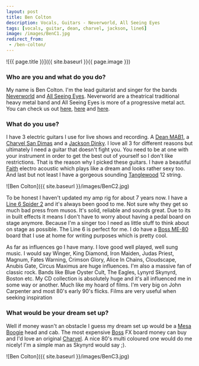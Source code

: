 ```yaml
---
layout: post
title: Ben Colton
description: Vocals, Guitars - Neverworld, All Seeing Eyes
tags: [vocals, guitar, dean, charvel, jackson, line6]
image: /images/BenC1.jpg
redirect_from:
 - /ben-colton/
---
```


![{{ page.title }}]({{ site.baseurl }}{{ page.image }})

### Who are you and what do you do?

My name is Ben Colton. I'm the lead guitarist and singer for the bands [Neverworld](http://www.neverworldmetal.co.uk/) and [All Seeing Eyes](https://www.facebook.com/ALLSEEINGEYESMETAL). Neverworld are a theatrical traditional heavy metal band and All Seeing Eyes is more of a progressive metal act. You can check us out [here](https://www.facebook.com/NeverworldMetal/), [here](https://www.youtube.com/watch?v=jk_Gfl0vdVY) and [here](https://www.youtube.com/watch?v=gDhRJf1N64s).

### What do you use?

I have 3 electric guitars I use for live shows and recording. A [Dean MAB1](http://www.deanguitars.com/query?upc=819998035785), a [Charvel San Dimas](http://www.charvel.com/guitars/?section=promod) and a [Jackson Dinky](http://www.jacksonguitars.com/en-GB/guitars/dinky/models/). I love all 3 for different reasons but ultimately I need a guitar that doesn't fight you. You need to be at one with your instrument in order to get the best out of yourself so I don't like restrictions. That is the reason why I picked these guitars. I have a beautiful [Faith](http://www.faithguitars.com/) electro acoustic which plays like a dream and looks rather sexy too. And last but not least I have a gorgeous sounding [Tanglewood](http://www.tanglewoodguitars.co.uk/) 12 string.

![Ben Colton]({{ site.baseurl }}/images/BenC2.jpg)

To be honest I haven't updated my amp rig for about 7 years now. I have a [Line 6 Spider 2](http://uk.line6.com/legacy/spiderii112/) and it's always been good to me. Not sure why they get so much bad press from musos. It's solid, reliable and sounds great. Due to its in built effects it means I don't have to worry about having a pedal board on stage anymore. Because I'm a singer too I need as little stuff to think about on stage as possible. The Line 6 is perfect for me. I do have a [Boss ME-80](http://www.boss.info/products/me-80/) board that I use at home for writing purposes which is pretty cool.

As far as influences go I have many. I love good well played, well sung music. I would say Winger, King Diamond, Iron Maiden, Judas Priest, Magnum, Fates Warning, Crimson Glory, Alice In Chains, Cloudscape, Anubis Gate, Circus Maximus are huge influences. I'm also a massive fan of classic rock. Bands like Blue Oyster Cult, The Eagles, Lynyrd Skynyrd, Boston etc. My CD collection is absolutely huge and it's all influenced me in some way or another. Much like my hoard of films. I'm very big on John Carpenter and most 80's early 90's flicks. Films are very useful when seeking inspiration

### What would be your dream set up?

Well if money wasn't an obstacle I guess my dream set up would be a [Mesa Boogie](http://www.mesaboogie.com/) head and cab. The most expensive [Boss](http://www.bossus.com/) FX board money can buy and I'd love an original [Charvel](http://www.charvel.com/). A nice 80's multi coloured one would do me nicely! I'm a simple man as Skynyrd would say ;).

![Ben Colton]({{ site.baseurl }}/images/BenC3.jpg)
